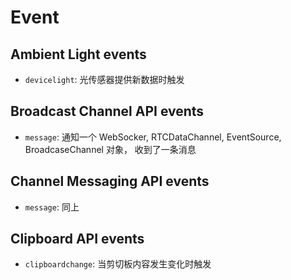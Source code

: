 # Event

## Ambient Light events

- `devicelight`: 光传感器提供新数据时触发

## Broadcast Channel API events

- `message`: 通知一个 WebSocker, RTCDataChannel, EventSource, BroadcaseChannel 对象，
收到了一条消息

## Channel Messaging API events

- `message`: 同上

## Clipboard API events

- `clipboardchange`: 当剪切板内容发生变化时触发